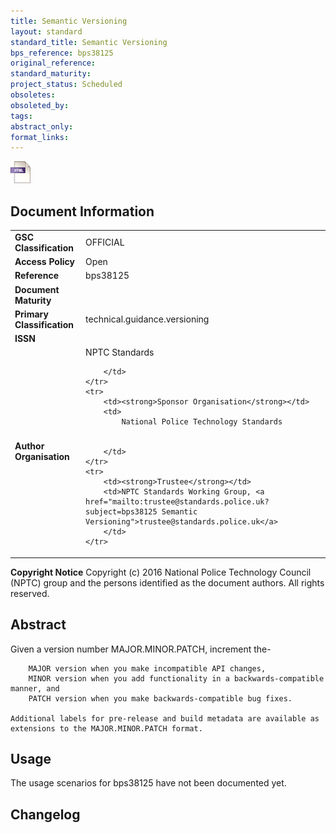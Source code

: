 ```yaml
---
title: Semantic Versioning
layout: standard
standard_title: Semantic Versioning
bps_reference: bps38125
original_reference: 
standard_maturity: 
project_status: Scheduled
obsoletes: 
obsoleted_by: 
tags: 
abstract_only:
format_links:
---
```







<a target="_blank" href="../library/bps38125/bps38125.html">
    <img src="../images/html@0.5x.png" alt="html link" title="html link" style="max-height:35px;">
</a>




## Document Information

<table>
    <tr>
        <td><strong>GSC Classification</strong></td>
        <td>OFFICIAL</td>
    </tr>
    <tr>
        <td><strong>Access Policy</strong></td>
        <td>Open</td>
    </tr>
    <tr>
        <td><strong>Reference </strong></td>
        <td>bps38125 </td>
    </tr>
    <tr>
        <td><strong>Document Maturity</strong></td>
        <td></td>
    </tr>
    <tr>
        <td><strong>Primary Classification</strong></td>
        <td>technical.guidance.versioning</td>
    </tr>
    <tr>
        <td><strong>ISSN</strong></td>
        <td></td>
    </tr>
    <tr>
        <td><strong>Author Organisation</strong></td>
        <td>
            NPTC Standards
            
            
        </td>
    </tr>
    <tr>
        <td><strong>Sponsor Organisation</strong></td>
        <td>
            National Police Technology Standards
            
            
        </td>
    </tr>
    <tr>
        <td><strong>Trustee</strong></td>
        <td>NPTC Standards Working Group, <a href="mailto:trustee@standards.police.uk?subject=bps38125 Semantic Versioning">trustee@standards.police.uk</a>
        </td>
    </tr>
</table>

**Copyright Notice**
Copyright (c) 2016 National Police Technology Council (NPTC) group and the persons identified as the document authors. All rights reserved.</p>
## Abstract
      
Given a version number MAJOR.MINOR.PATCH, increment the-
    
        MAJOR version when you make incompatible API changes,
        MINOR version when you add functionality in a backwards-compatible manner, and
        PATCH version when you make backwards-compatible bug fixes.
    
    Additional labels for pre-release and build metadata are available as extensions to the MAJOR.MINOR.PATCH format.
        
## Usage
The usage scenarios for bps38125 have not been documented yet.

## Changelog

